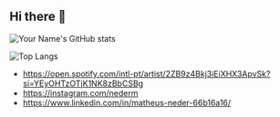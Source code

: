## Hi there 👋

<!--
**matheusneder/matheusneder** is a ✨ _special_ ✨ repository because its `README.md` (this file) appears on your GitHub profile.

Here are some ideas to get you started:

- 🔭 I’m currently working on ...
- 🌱 I’m currently learning ...
- 👯 I’m looking to collaborate on ...
- 🤔 I’m looking for help with ...
- 💬 Ask me about ...
- 📫 How to reach me: ...
- 😄 Pronouns: ...
- ⚡ Fun fact: ...
-->

![Your Name's GitHub stats](https://github-readme-stats.vercel.app/api?username=matheusneder)

![Top Langs](https://github-readme-stats.vercel.app/api/top-langs/?username=matheusneder)

- https://open.spotify.com/intl-pt/artist/2ZB9z4Bkj3iEiXHX3ApvSk?si=YEyOHTzOTjK1NK8zBbCSBg 
- https://instagram.com/nederm 
- https://www.linkedin.com/in/matheus-neder-66b16a16/
